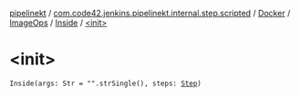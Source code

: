 [pipelinekt](../../../../index.md) / [com.code42.jenkins.pipelinekt.internal.step.scripted](../../../index.md) / [Docker](../../index.md) / [ImageOps](../index.md) / [Inside](index.md) / [&lt;init&gt;](./-init-.md)

# &lt;init&gt;

`Inside(args: Str = "".strSingle(), steps: `[`Step`](../../../../com.code42.jenkins.pipelinekt.core.step/-step/index.md)`)`